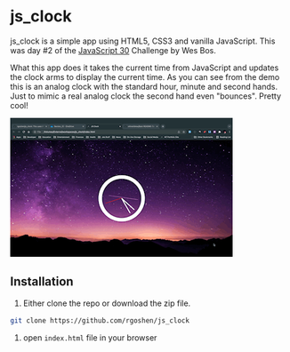 # js_clock

js_clock is a simple app using HTML5, CSS3 and vanilla JavaScript. This was day #2 of the [JavaScript 30](https://javascript30.com/?fbclid=IwAR2PNkS8QEB92knFU4_0qiVttc_xaRSsey6qCnBZk6Rx7hAvW9_3UYa41ng) Challenge by Wes Bos.

What this app does it takes the current time from JavaScript and updates the clock arms to display the current time. As you can see from the demo this is an analog clock with the standard hour, minute and second hands. Just to mimic a real analog clock the second hand even "bounces". Pretty cool!

![demo](/readme/images/js_clock_demo.gif)

## Installation

1. Either clone the repo or download the zip file.

```bash
git clone https://github.com/rgoshen/js_clock
```

1. open `index.html` file in your browser
